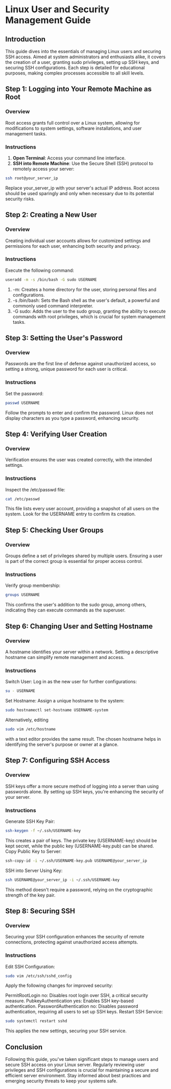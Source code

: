 # Linux User and Security Management Guide

## Introduction

This guide dives into the essentials of managing Linux users and securing SSH access. Aimed at system administrators and enthusiasts alike, it covers the creation of a user, granting sudo privileges, setting up SSH keys, and securing SSH configurations. Each step is detailed for educational purposes, making complex processes accessible to all skill levels.

## Step 1: Logging into Your Remote Machine as Root

### Overview

Root access grants full control over a Linux system, allowing for modifications to system settings, software installations, and user management tasks.

### Instructions

1. **Open Terminal**: Access your command line interface.
2. **SSH into Remote Machine**: Use the Secure Shell (SSH) protocol to remotely access your server:

```bash
ssh root@your_server_ip
```

Replace your_server_ip with your server's actual IP address.
Root access should be used sparingly and only when necessary due to its potential security risks.

## Step 2: Creating a New User

### Overview

Creating individual user accounts allows for customized settings and permissions for each user, enhancing both security and privacy.

### Instructions

Execute the following command:

```bash
useradd -m -s /bin/bash -G sudo USERNAME
```

1. -m: Creates a home directory for the user, storing personal files and configurations.
2. -s /bin/bash: Sets the Bash shell as the user's default, a powerful and commonly used command interpreter.
3. -G sudo: Adds the user to the sudo group, granting the ability to execute commands with root privileges, which is crucial for system management tasks.

## Step 3: Setting the User's Password

### Overview

Passwords are the first line of defense against unauthorized access, so setting a strong, unique password for each user is critical.

### Instructions
Set the password:

```bash
passwd USERNAME
```

Follow the prompts to enter and confirm the password. Linux does not display characters as you type a password, enhancing security.

## Step 4: Verifying User Creation

### Overview

Verification ensures the user was created correctly, with the intended settings.

### Instructions

Inspect the /etc/passwd file:

```bash
cat /etc/passwd
```

This file lists every user account, providing a snapshot of all users on the system. Look for the USERNAME entry to confirm its creation.

## Step 5: Checking User Groups

### Overview

Groups define a set of privileges shared by multiple users. Ensuring a user is part of the correct group is essential for proper access control.

### Instructions

Verify group membership:

```bash
groups USERNAME
```

This confirms the user's addition to the sudo group, among others, indicating they can execute commands as the superuser.

## Step 6: Changing User and Setting Hostname

### Overview
A hostname identifies your server within a network. Setting a descriptive hostname can simplify remote management and access.

### Instructions
Switch User: Log in as the new user for further configurations:

```bash
su - USERNAME
```

Set Hostname: Assign a unique hostname to the system:

```bash
sudo hostnamectl set-hostname USERNAME-system
```

Alternatively, editing 
```bash
sudo vim /etc/hostname
```
with a text editor provides the same result. The chosen hostname helps in identifying the server's purpose or owner at a glance.

## Step 7: Configuring SSH Access

### Overview
SSH keys offer a more secure method of logging into a server than using passwords alone. By setting up SSH keys, you're enhancing the security of your server.

### Instructions
Generate SSH Key Pair:

```bash
ssh-keygen -f ~/.ssh/USERNAME-key
```
This creates a pair of keys. The private key (USERNAME-key) should be kept secret, while the public key (USERNAME-key.pub) can be shared.
Copy Public Key to Server:

```bash
ssh-copy-id -i ~/.ssh/USERNAME-key.pub USERNAME@your_server_ip
```
SSH into Server Using Key:

```bash
ssh USERNAME@your_server_ip -i ~/.ssh/USERNAME-key
```
This method doesn't require a password, relying on the cryptographic strength of the key pair.

## Step 8: Securing SSH

### Overview
Securing your SSH configuration enhances the security of remote connections, protecting against unauthorized access attempts.

### Instructions
Edit SSH Configuration:

```bash
sudo vim /etc/ssh/sshd_config
```
Apply the following changes for improved security:

PermitRootLogin no: Disables root login over SSH, a critical security measure.
PubkeyAuthentication yes: Enables SSH key-based authentication.
PasswordAuthentication no: Disables password authentication, requiring all users to set up SSH keys.
Restart SSH Service:

```bash
sudo systemctl restart sshd
```
This applies the new settings, securing your SSH service.

## Conclusion

Following this guide, you've taken significant steps to manage users and secure SSH access on your Linux server. Regularly reviewing user privileges and SSH configurations is crucial for maintaining a secure and efficient server environment. Stay informed about best practices and emerging security threats to keep your systems safe.
